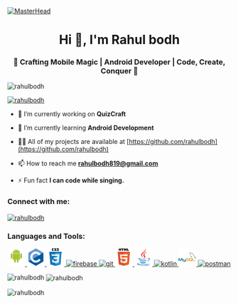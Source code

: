 [![MasterHead](https://1.bp.blogspot.com/-7A4WynwLsMw/XbBpCXG8fHI/AAAAAAAAMt4/uOa1bpLskYgrwGbllhSu2SDj_Mig8SXJQCLcBGAsYHQ/s1600/2000_600px.gif)](https://www.linkedin.com/in/rahulbodh)
<h1 align="center">Hi 👋, I'm Rahul bodh</h1>
<h3 align="center">🚀 Crafting Mobile Magic | Android Developer  | Code, Create, Conquer 🌟</h3>



<p align="left"> <img src="https://komarev.com/ghpvc/?username=rahulbodh&label=Profile%20views&color=0e75b6&style=flat" alt="rahulbodh" /> </p>

<p align="left"> <a href="https://github.com/ryo-ma/github-profile-trophy"><img src="https://github-profile-trophy.vercel.app/?username=rahulbodh" alt="rahulbodh" /></a> </p>

- 🔭 I’m currently working on **QuizCraft**

- 🌱 I’m currently learning **Android Development**

- 👨‍💻 All of my projects are available at [https://github.com/rahulbodh](https://github.com/rahulbodh)

- 📫 How to reach me **rahulbodh819@gmail.com**

- ⚡ Fun fact **I can code while singing.**



<h3 align="left">Connect with me:</h3>
<p align="left">
<a href="https://linkedin.com/in/rahulbodh" target="blank"><img align="center" src="https://raw.githubusercontent.com/rahuldkjain/github-profile-readme-generator/master/src/images/icons/Social/linked-in-alt.svg" alt="rahulbodh" height="30" width="40" /></a>
</p>

<h3 align="left">Languages and Tools:</h3>
<p align="left"> <a href="https://developer.android.com" target="_blank" rel="noreferrer"> <img src="https://raw.githubusercontent.com/devicons/devicon/master/icons/android/android-original-wordmark.svg" alt="android" width="40" height="40"/> </a> <a href="https://www.cprogramming.com/" target="_blank" rel="noreferrer"> <img src="https://raw.githubusercontent.com/devicons/devicon/master/icons/c/c-original.svg" alt="c" width="40" height="40"/> </a> <a href="https://www.w3schools.com/css/" target="_blank" rel="noreferrer"> <img src="https://raw.githubusercontent.com/devicons/devicon/master/icons/css3/css3-original-wordmark.svg" alt="css3" width="40" height="40"/> </a> <a href="https://firebase.google.com/" target="_blank" rel="noreferrer"> <img src="https://www.vectorlogo.zone/logos/firebase/firebase-icon.svg" alt="firebase" width="40" height="40"/> </a> <a href="https://git-scm.com/" target="_blank" rel="noreferrer"> <img src="https://www.vectorlogo.zone/logos/git-scm/git-scm-icon.svg" alt="git" width="40" height="40"/> </a> <a href="https://www.w3.org/html/" target="_blank" rel="noreferrer"> <img src="https://raw.githubusercontent.com/devicons/devicon/master/icons/html5/html5-original-wordmark.svg" alt="html5" width="40" height="40"/> </a> <a href="https://www.java.com" target="_blank" rel="noreferrer"> <img src="https://raw.githubusercontent.com/devicons/devicon/master/icons/java/java-original.svg" alt="java" width="40" height="40"/> </a> <a href="https://kotlinlang.org" target="_blank" rel="noreferrer"> <img src="https://www.vectorlogo.zone/logos/kotlinlang/kotlinlang-icon.svg" alt="kotlin" width="40" height="40"/> </a> <a href="https://www.mysql.com/" target="_blank" rel="noreferrer"> <img src="https://raw.githubusercontent.com/devicons/devicon/master/icons/mysql/mysql-original-wordmark.svg" alt="mysql" width="40" height="40"/> </a> <a href="https://postman.com" target="_blank" rel="noreferrer"> <img src="https://www.vectorlogo.zone/logos/getpostman/getpostman-icon.svg" alt="postman" width="40" height="40"/> </a> </p>

<p><img align="left" src="https://github-readme-stats.vercel.app/api/top-langs?username=rahulbodh&show_icons=true&locale=en&layout=compact" alt="rahulbodh" /></p>

<p>&nbsp;<img align="center" src="https://github-readme-stats.vercel.app/api?username=rahulbodh&show_icons=true&locale=en" alt="rahulbodh" /></p>

<p><img align="center" src="https://github-readme-streak-stats.herokuapp.com/?user=rahulbodh&" alt="rahulbodh" /></p>
